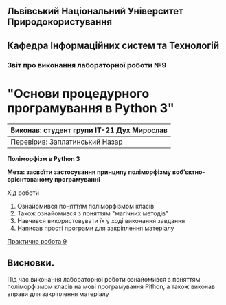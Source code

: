 ## Львівський Національний Університет Природокористування
## Кафедра Інформаційних систем та Технологій



### Звіт про виконання лабораторної роботи №9
# "Основи процедурного програмування в Python 3"



| Виконав: студент групи ІТ-21 Дух Мирослав|
|----------------------------------------------|
| Перевірив: Заплатинський Назар              |




**Поліморфізм в Python 3**

**Мета: засвоїти застосування принципу поліморфізму воб’єктно-орієнтованому програмуванні**

Хід роботи

1. Ознайомився поняттям поліморфізмом класів
2. Також ознайомився з поняттям "магічних методів"
3. Навчився використовувати їх у ході виконання завдання
4. Написав прості програми для закріплення матеріалу

[Практична робота 9](./lab9.py)

## Висновки. 

 Під час виконання лабораторної роботи ознайомився з поняттям поліморфізмом класів на мові програмування Pithon, 
 а також виконав вправи для закріплення матеріалу